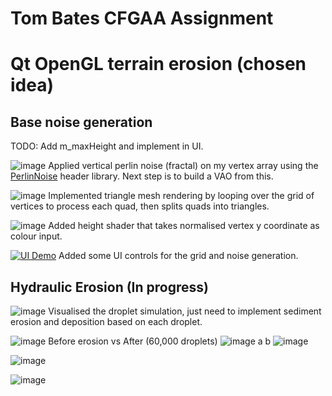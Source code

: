 # Tom Bates CFGAA Assignment

# Qt OpenGL terrain erosion (chosen idea)

## Base noise generation
TODO: Add m_maxHeight and implement in UI.


![image](https://github.com/user-attachments/assets/c4078c79-37fa-4614-a425-e48d06364d7a)
Applied vertical perlin noise (fractal) on my vertex array using the [PerlinNoise](https://github.com/Reputeless/PerlinNoise) header library. Next step is to build a VAO from this.



![image](https://github.com/user-attachments/assets/2b8ff2f1-6c0c-489e-90a9-5c6d2fc40d3d)
Implemented triangle mesh rendering by looping over the grid of vertices to process each quad, then splits quads into triangles.



![image](https://github.com/user-attachments/assets/a18b0b55-aa3d-4e60-bcf3-327040691784)
Added height shader that takes normalised vertex y coordinate as colour input.


[![UI Demo](https://markdown-videos-api.jorgenkh.no/url?url=https%3A%2F%2Fwww.youtube.com%2Fwatch%3Fv%3D9tNtFw8fZuY)](https://www.youtube.com/watch?v=9tNtFw8fZuY)
Added some UI controls for the grid and noise generation.


## Hydraulic Erosion (In progress)
![image](https://github.com/user-attachments/assets/4f1f47f2-3d0e-45a0-9554-4e8daba467b4)
Visualised the droplet simulation, just need to implement sediment erosion and deposition based on each droplet.  

![image](https://github.com/user-attachments/assets/2fb6b1c4-df21-4d7a-bfe2-fa17dcf5c523)
Before erosion vs After (60,000 droplets)
![image](https://github.com/user-attachments/assets/c88e3eb1-f9b6-4e23-9254-c05388783a32)
a
b
![image](https://github.com/user-attachments/assets/29075580-eec0-4aa5-a0e2-4ad942ba1665)

![image](https://github.com/user-attachments/assets/b0246ae8-8ae2-4b7d-85dd-76f77f2c7d7e)

![image](https://github.com/user-attachments/assets/954eb2df-1a78-4eff-8c3a-35db2ec38181)

